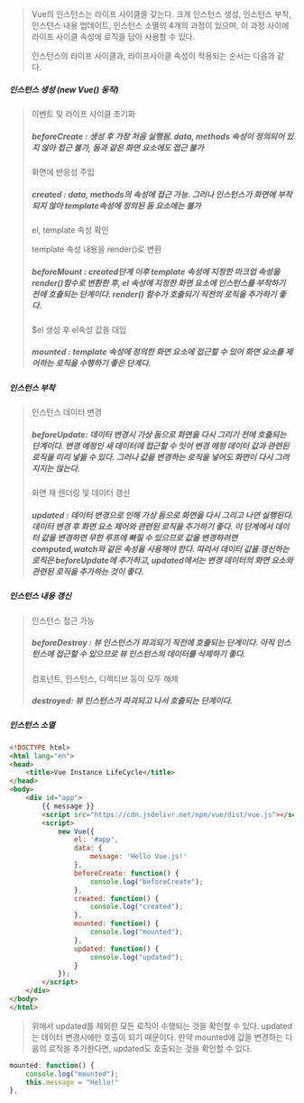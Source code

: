 > Vue의 인스턴스는 라이프 사이클을 갖는다. 크게 인스턴스 생성, 인스턴스 부착, 인스턴스 내용 업데이트, 인스턴스 소멸의 4개의 과정이 있으며, 이 과정 사이에 라이프 사이클 속성에 로직을 담아 사용할 수 있다.
>
> 인스턴스의 라이프 사이클과, 라이프사이클 속성이 적용되는 순서는 다음과 같다.



##### 인스턴스 생성 (new Vue() 동작)

> 이벤트 및 라이프 사이클 초기화
>
> ##### beforeCreate : 생성 후 가장 처음 실행됨. data, methods 속성이 정의되어 있지 않아 접근 불가, 돔과 같은 화면 요소에도 접근 불가
>
> 화면에 반응성 주입
>
> ##### created : data, methods의 속성에 접근 가능. 그러나 인스턴스가 화면에 부착되지 않아 template속성에 정의된 돔 요소에는 불가
>
> el, template 속성 확인
>
> template 속성 내용을 render()로 변환
>
> ##### beforeMount : created단계 이후 template 속성에 지정한 마크업 속성을 render()함수로 변환한 후, el 속성에 지정한 화면 요소에 인스턴스를 부착하기 전에 호출되는 단계이다. render() 함수가 호출되기 직전의 로직을 추가하기 좋다.
>
> $el 생성 후 el속성 값을 대입
>
> ##### mounted : template 속성에 정의한 화면 요소에 접근할 수 있어 화면 요소를 제어하는 로직을 수행하기 좋은 단계다.

##### 인스턴스 부착

> 인스턴스 데이터 변경
>
> ##### beforeUpdate: 데이터 변경시 가상 돔으로 화면을 다시 그리기 전에 호출되는 단계이다. 변경 예정인 새 데이터에 접근할 수 잇어 변경 에정 데이터 값과 관련된 로직을 미리 넣을 수 있다. 그러나 값을 변경하는 로직을 넣어도 화면이 다시 그려지지는 않는다. 
>
> 화면 재 렌더링 및 데이터 갱신
>
> ##### updated : 데이터 변경으로 인해 가상 돔으로 화면을 다시 그리고 나면 실행된다. 데이터 변경 후 화면 요소 제어와 관련된 로직을 추가하기 좋다. 이 단계에서 데이터 값을 변경하면 무한 루프에 빠질 수 있으므로 값을 변경하려면 computed,watch와 같은 속성을 사용해야 한다. 따라서 데이터 값을 갱신하는 로직은 beforeUpdate에 추가하고, updated에서는 변경 데이터의 화면 요소와 관련된 로직을 추가하는 것이 좋다.

##### 인스턴스 내용 갱신

> 인스턴스 접근 가능
>
> ##### beforeDestroy : 뷰 인스턴스가 파괴되기 직전에 호출되는 단계이다. 아직 인스턴스에 접근할 수 있으므로 뷰 인스턴스의 데이터를 삭제하기 좋다.
>
> 컴포넌트, 인스턴스, 디렉티브 등이 모두 해제
>
> ##### destroyed: 뷰 인스턴스가 파괴되고 나서 호출되는 단계이다. 

##### 인스턴스 소멸





```html
<!DOCTYPE html>
<html lang="en">
<head>
    <title>Vue Instance LifeCycle</title>
</head>
<body>
    <div id="app">
        {{ message }}
        <script src="https://cdn.jsdelivr.net/npm/vue/dist/vue.js"></script>
        <script>
            new Vue({
                el: '#app',
                data: {
                    message: 'Hello Vue.js!'
                },
                beforeCreate: function() {
                    console.log("beforeCreate");
                },
                created: function() {
                    console.log("created");
                },
                mounted: function() {
                    console.log("mounted");
                },
                updated: function() {
                    console.log("updated");
                }
            });
        </script>
    </div>
</body>
</html>
```

> 위에서 updated를 제외한 모든 로직이 수행되는 것을 확인할 수 있다. updated는 데이터 변경시에만 호출이 되기 때문이다. 만약 mounted에 값을 변경하는 다음의 로직을 추가한다면, updated도 호출되는 것을 확인할 수 있다.

```javascript
mounted: function() {
	console.log("mounted");
	this.message = "Hello!"
},
```

